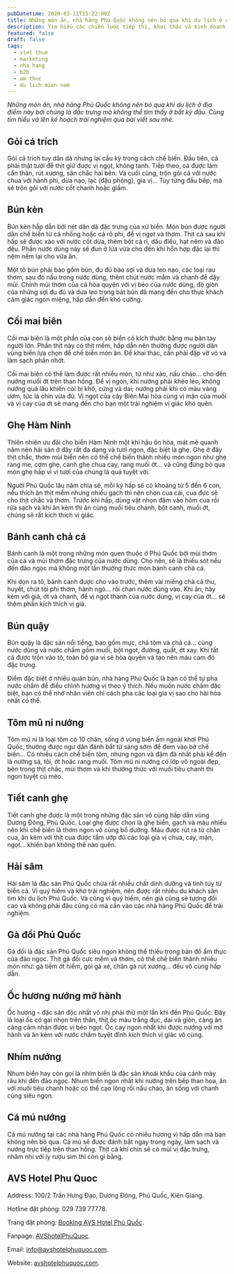 ```yaml
---
pubDatetime: 2020-03-11T15:22:00Z
title: Những món ăn, nhà hàng Phú Quốc không nên bỏ qua khi du lịch ở địa điểm này
description: Tìm hiểu các chiến lược tiếp thị, khai thác và kinh doanh nhà hàng hiệu quả trong chuỗi bài viết sau của nhavantuonglai để áp dụng và đem lại hiệu quả thiết thực cho giải pháp của bạn.
featured: false
draft: false
tags:
  - viet thue
  - marketing
  - nha hang
  - b2b
  - am thuc
  - du lich mien nam
---
```


_Những món ăn, nhà hàng Phú Quốc không nên bỏ qua khi du lịch ở địa điểm này bởi chúng là đặc trưng mà không thể tìm thấy ở bất kỳ đâu. Cùng tìm hiểu và lên kế hoạch trải nghiệm qua bài viết sau nhé._

## Gỏi cá trích

Gỏi cá trích tuy dân dã nhưng lại cầu kỳ trong cách chế biến. Đầu tiên, cá phải thật tươi để thịt giữ được vị ngọt, không tanh. Tiếp theo, cá được làm cẩn thận, rút ​​xương, săn chắc hai bên. Và cuối cùng, trộn gỏi cá với nước chua với hành phi, dừa nạo, lạc (đậu phộng), gia vị… Tùy từng đầu bếp, mà sẽ trộn gỏi với nước cốt chanh hoặc giấm.

## Bún kèn

Bún kèn hấp dẫn bởi nét dân dã đặc trưng của xứ biển. Món bún được người dân chế biến từ cá nhồng hoặc cá rô phi, để vị ngọt và thơm. Thịt cá sau khi hấp sẽ được xào với nước cốt dừa, thêm bột cà ri, dầu điều, hạt nêm và đảo đều. Phần nước dùng này sẽ đun ở lửa vừa cho đến khi hỗn hợp đặc lại thì nêm nếm lại cho vừa ăn.

Một tô bún phải bao gồm bún, đu đủ bào sợi và dưa leo nạo, các loại rau thơm, sau đó nấu trong nước dùng, thêm chút nước mắm và chanh để dậy mùi. Chính mùi thơm của cá hòa quyện với vị béo của nước dùng, độ giòn của những sợi đu đủ và dưa leo trong bát bún đã mang đến cho thực khách cảm giác ngon miệng, hấp dẫn đến khó cưỡng.

## Cồi mai biên

Cồi mai biên là một phần của con sò biển có kích thước bằng mu bàn tay người lớn. Phần thịt này có thịt mềm, hấp dẫn nên thường được người dân vùng biển lựa chọn để chế biến món ăn. Để khai thác, cần phải đập vỡ vỏ và làm sạch phần nhớt.

Cồi mai biên có thể làm được rất nhiều món, từ như xào, nấu cháo… cho đến nướng muối ớt trên than hồng. Để vị ngon, khi nướng phải khéo léo, không nướng quá lâu khiến còi bị khô, cứng và dai; nướng phải khi có màu vàng ươm, tức là chín vừa đủ. Vị ngọt của cây Biên Mai hòa cùng vị mặn của muối và vị cay của ớt sẽ mang đến cho bạn một trải nghiệm vị giác khó quên.

## Ghẹ Hàm Ninh

Thiên nhiên ưu đãi cho biển Hàm Ninh một khí hậu ôn hòa, mát mẻ quanh năm nên hải sản ở đây rất đa dạng và tươi ngon, đặc biệt là ghẹ. Ghẹ ở đây thịt chắc, thơm mùi biển nên có thể chế biến thành nhiều món ngon như ghẹ rang me, cơm ghẹ, canh ghẹ chua cay, rang muối ớt… và cũng đừng bỏ qua món ghẹ hấp vì vị tươi của chúng là quá tuyệt vời.

Người Phú Quốc lâu năm chia sẻ, mỗi ký hấp sẽ có khoảng từ 5 đến 6 con, nếu thích ăn thịt mềm nhưng nhiều gạch thì nên chọn cua cái, cua đực sẽ cho thịt chắc và thơm. Trước khi hấp, dùng vật nhọn đâm vào hõm cua rồi rửa sạch và khi ăn kèm thì ăn cùng muối tiêu chanh, bột canh, muối ớt, chúng sẽ rất kích thích vị giác.

## Bánh canh chả cá

Bánh canh là một trong những món quen thuộc ở Phú Quốc bởi mùi thơm của cá và mùi thơm đặc trưng của nước dùng. Cho nên, sẽ là thiếu sót nếu đến đảo ngọc mà không một lần thưởng thức món bánh canh chả cá.

Khi dọn ra tô, bánh canh được cho vào trước, thêm vài miếng chả cá thu, huyết, chút tỏi phi thơm, hành ngò… rồi chan nước dùng vào. Khi ăn, hãy kèm với giá, ớt và chanh, để vị ngọt thanh của nước dùng, vị cay của ớt… sẽ thêm phần kích thích vị giá.

## Bún quậy

Bún quậy là đặc sản nổi tiếng, bao gồm mực, chả tôm và chả cá… cùng nước dùng và nước chấm gồm muối, bột ngọt, đường, quất, ớt xay. Khi tất cả được trộn vào tô, toàn bộ gia vị sẽ hòa quyện và tạo nên màu cam đỏ đặc trưng.

Điểm đặc biệt ở nhiều quán bún, nhà hàng Phú Quốc là bạn có thể tự pha nước chấm để điều chỉnh hương vị theo ý thích. Nếu muốn nước chấm đặc biệt, bạn có thể nhờ nhân viên chỉ cách pha các loại gia vị sao cho hài hòa nhất có thể.

## Tôm mũ ni nướng

Tôm mũ ni là loại tôm có 10 chân, sống ở vùng biển ấm ngoài khơi Phú Quốc, thường được ngư dân đánh bắt từ sáng sớm để đem vào bờ chế biến… Có nhiều cách chế biến tôm, nhưng ngon và đậm đà nhất phải kể đến là nướng sả, tỏi, ớt hoặc rang muối. Tôm mũ ni nướng có lớp vỏ ngoài đẹp, bên trong thịt chắc, mùi thơm và khi thưởng thức với muối tiêu chanh thì ngon tuyệt cú mèo.

## Tiết canh ghẹ

Tiết canh ghẹ được là một trong những đặc sản vô cùng hấp dẫn vùng Dương Đông, Phú Quốc. Loại ghẹ được chọn là ghẹ biển, gạch và máu nhiều nên khi chế biến là thơm ngon vô cùng bổ dưỡng. Máu được rút ra từ chân cua, ăn kèm với thịt cua được tẩm ướp đủ các loại gia vị chua, cay, mặn, ngọt… khiến bạn không thể nào quên.

## Hải sâm

Hải sâm là đặc sản Phú Quốc chứa rất nhiều chất dinh dưỡng và tinh túy từ biển cả. Vì quý hiếm và khó trải nghiệm, nên được rất nhiều du khách săn tìm khi du lịch Phú Quốc. Và cũng vì quý hiếm, nên giá cũng sẽ tương đối cao và không phải đâu cũng có mà cần vào các nhà hàng Phú Quốc để trải nghiệm.

## Gà đồi Phú Quốc

Gà đồi là đặc sản Phú Quốc siêu ngon không thể thiếu trong bản đồ ẩm thực của đảo ngọc. Thịt gà đồi cực mềm và thơm, có thể chế biến thành nhiều món như: gà tiềm ớt hiểm, gỏi gà xé, chân gà rút xương… đều vô cùng hấp dẫn.

## Ốc hương nướng mỡ hành

Ốc hương – đặc sản độc nhất vô nhị phải thử một lần khi đến Phú Quốc. Đây là loại ốc có gai nhọn trên thân, thịt ốc màu trắng đục, dai và giòn, càng ăn càng cảm nhận được vị béo ngọt. Ốc cay ngon nhất khi được nướng với mỡ hành và ăn kèm với nước chấm tuyệt đỉnh kích thích vị giác vô cùng.

## Nhím nướng

Nhum biển hay còn gọi là nhím biển là đặc sản khoái khẩu của cánh mày râu khi đến đảo ngọc. Nhum biển ngon nhất khi nướng trên bếp than hoa, ăn với muối tiêu chanh hoặc có thể cạo lông rồi nấu cháo, ăn sống với chanh cũng siêu ngon.

## Cá mú nướng

Cá mú nướng tại các nhà hàng Phú Quốc có nhiều hương vị hấp dẫn mà bạn không nên bỏ qua. Cá mú sẽ được đánh bắt ngay trong ngày, làm sạch và nướng trực tiếp trên than hồng. Thịt cá khi chín sẽ có mùi vị đặc trưng, ​​nhâm nhi với ly rượu sim thì còn gì bằng.

## AVS Hotel Phu Quoc

Address: 100/2 Trần Hưng Đạo, Dương Đông, Phú Quốc, Kiên Giang.

Hotline đặt phòng: 029 739 77778.

Trang đặt phòng: [Booking AVS Hotel Phú Quốc](https://booking.avshotelphuquoc.com/?ht=).

Fanpage: [AVShotelPhuQuoc](https://www.facebook.com/AVShotelPhuQuoc).

Email: info@avshotelphuquoc.com.

Website: [avshotelphuquoc.com](https://www.avshotelphuquoc.com/news-detail/4174/avshotelphuquoc.com).